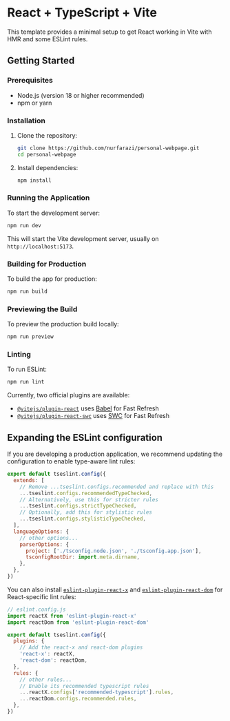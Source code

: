 # React + TypeScript + Vite

This template provides a minimal setup to get React working in Vite with HMR and some ESLint rules.

## Getting Started

### Prerequisites

- Node.js (version 18 or higher recommended)
- npm or yarn

### Installation

1. Clone the repository:

   ```bash
   git clone https://github.com/nurfarazi/personal-webpage.git
   cd personal-webpage
   ```

2. Install dependencies:

   ```bash
   npm install
   ```

### Running the Application

To start the development server:

```bash
npm run dev
```

This will start the Vite development server, usually on `http://localhost:5173`.

### Building for Production

To build the app for production:

```bash
npm run build
```

### Previewing the Build

To preview the production build locally:

```bash
npm run preview
```

### Linting

To run ESLint:

```bash
npm run lint
```

Currently, two official plugins are available:

- [`@vitejs/plugin-react`](https://github.com/vitejs/vite-plugin-react/blob/main/packages/plugin-react/README.md) uses [Babel](https://babeljs.io/) for Fast Refresh
- [`@vitejs/plugin-react-swc`](https://github.com/vitejs/vite-plugin-react-swc) uses [SWC](https://swc.rs/) for Fast Refresh

## Expanding the ESLint configuration

If you are developing a production application, we recommend updating the configuration to enable type-aware lint rules:

```js
export default tseslint.config({
  extends: [
    // Remove ...tseslint.configs.recommended and replace with this
    ...tseslint.configs.recommendedTypeChecked,
    // Alternatively, use this for stricter rules
    ...tseslint.configs.strictTypeChecked,
    // Optionally, add this for stylistic rules
    ...tseslint.configs.stylisticTypeChecked,
  ],
  languageOptions: {
    // other options...
    parserOptions: {
      project: ['./tsconfig.node.json', './tsconfig.app.json'],
      tsconfigRootDir: import.meta.dirname,
    },
  },
})
```

You can also install [`eslint-plugin-react-x`](https://github.com/Rel1cx/eslint-react/tree/main/packages/plugins/eslint-plugin-react-x) and [`eslint-plugin-react-dom`](https://github.com/Rel1cx/eslint-react/tree/main/packages/plugins/eslint-plugin-react-dom) for React-specific lint rules:

```js
// eslint.config.js
import reactX from 'eslint-plugin-react-x'
import reactDom from 'eslint-plugin-react-dom'

export default tseslint.config({
  plugins: {
    // Add the react-x and react-dom plugins
    'react-x': reactX,
    'react-dom': reactDom,
  },
  rules: {
    // other rules...
    // Enable its recommended typescript rules
    ...reactX.configs['recommended-typescript'].rules,
    ...reactDom.configs.recommended.rules,
  },
})
```

